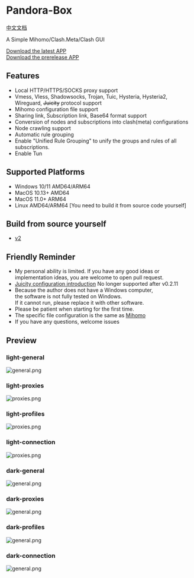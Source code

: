 # Pandora-Box
[中文文档](https://github.com/snakem982/Pandora-Box/blob/main/README-CN.md)

A Simple Mihomo/Clash.Meta/Clash GUI

[Download the latest APP](https://github.com/snakem982/Pandora-Box/releases/latest)
<br>
[Download the prerelease APP](https://github.com/snakem982/Pandora-Box/releases/tag/Prerelease-v2)



## Features

- Local HTTP/HTTPS/SOCKS proxy support
- Vmess, Vless, Shadowsocks, Trojan, Tuic, Hysteria, Hysteria2, Wireguard, ~~Juicity~~ protocol support
- Mihomo configuration file support
- Sharing link, Subscription link, Base64 format support
- Conversion of nodes and subscriptions into clash(meta) configurations
- Node crawling support
- Automatic rule grouping
- Enable "Unified Rule Grouping" to unify the groups and rules of all subscriptions.
- Enable Tun

##  Supported Platforms
- Windows 10/11 AMD64/ARM64
- MacOS 10.13+ AMD64
- MacOS 11.0+ ARM64
- Linux AMD64/ARM64 [You need to build it from source code yourself]

## Build from source yourself
- [v2](https://github.com/snakem982/Pandora-Box/tree/v2)

## Friendly Reminder
- My personal ability is limited. If you have any good ideas or implementation ideas, you are welcome to open pull request.
- [Juicity configuration introduction](https://github.com/snakem982/Pandora-Box/blob/main/Juicity.md) No longer supported after v0.2.11
- Because the author does not have a Windows computer, <br>the software is not fully tested on Windows. <br>If it cannot run, please replace it with other software.
- Please be patient when starting for the first time.
- The specific file configuration is the same as [Mihomo](https://wiki.metacubex.one/config/)
- If you have any questions, welcome issues

## Preview
### light-general
![general.png](img%2F1.png)
### light-proxies
![proxies.png](img%2F2.png)
### light-profiles
![proxies.png](img%2F3.png)
### light-connection
![proxies.png](img%2F4.png)
### dark-general
![general.png](img%2Fdark1.png)
### dark-proxies
![general.png](img%2Fdark2.png)
### dark-profiles
![general.png](img%2Fdark3.png)
### dark-connection
![general.png](img%2Fdark4.png)
